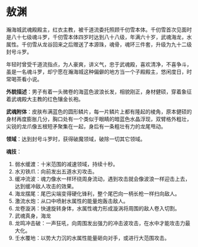 # 敖渊

瀚海城武魂殿殿主，红衣主教，被千道流委托照顾千仞雪本体。千仞雪首次见面时是八十七级魂斗罗，千仞雪本体四岁时达到八十八级，年满六十岁，武魂海龙，水属性。千仞雪从龙谷回来之后赠送了本源珠，魂骨，魂环三件套，升级为九十二级封号斗罗。

年轻时曾受千道流指点，为人豪爽，讲义气，忠于武魂殿，喜欢清净，不喜争斗，虽是一名魂斗罗，却宁愿在瀚海城这种偏僻的地方当一个子殿殿主，悠闲度日，时常喝茶看小说。

**外貌描述**：男子有着一头微卷的海蓝色波浪长发，相貌刚正，身材健硕，穿着象征着武魂殿大主教的红色镶金长袍。

**武魂附体**：皮肤布满蓝色的圆形鳞片，每一片鳞片上都有隆起的棱角，原本健硕的身材再度膨胀几分，胸口处有一个类似于眼睛的暗蓝色水晶浮现，双臂格外粗壮，尖锐的龙爪像五根短矛聚集在一起，身后有一条粗壮有力的龙尾甩动。

**领域**：达到封号斗罗时，获得破魔领域，破除一切其它领域。

**魂技**：
1. 弱水缓渡：十米范围的减速领域，持续十秒。
2. 水刃铁爪：向前发出五道水刃攻击。
3. 缓冲流波：魂力像水一样环绕周身流动，遇到攻击就会像波浪一样迎击上去，达到缓冲敌人攻击的效果。
4. 海龙摆尾：尾巴尖端变得硬化锋利，整个尾巴向一柄长枪一样扫向敌人。
5. 激流水炮：从口中喷射水属性的能量炮轰击敌人。
6. 龙卷漩涡：快速旋转身体，水属性魂力形成漩涡将周围的敌人卷入切割。
7. 武魂真身，海龙
8. 龙鸣冲击破：一声狂吼，向周围发出强力的冲击波攻击，在水中才能攻击力最大化。
9. 壬水覆地：以势大力沉的水属性能量砸向对手，或进行大范围攻击。